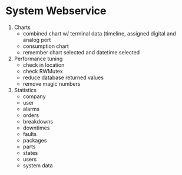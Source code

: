 # System Webservice
1. Charts
   - combined chart w/ terminal data (timeline, assigned digital and analog port
   - consumption chart
   - remember chart selected and datetime selected
2. Performance tuning
   - check in location
   - check RWMutex
   - reduce database returned values
   - remove magic numbers
3. Statistics
   - company
   - user
   - alarms
   - orders
   - breakdowns
   - downtimes
   - faults
   - packages
   - parts
   - states
   - users
   - system data